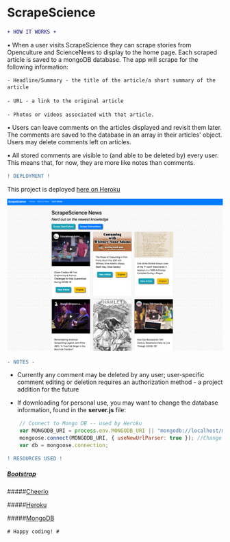 # ScrapeScience

```diff
+ HOW IT WORKS +
```

  • When a user visits ScrapeScience they can scrape stories from Openculture and ScienceNews to display to the home page. Each scraped article is saved to a mongoDB database. 
  The app will scrape for the following information:

    - Headline/Summary - the title of the article/a short summary of the article

    - URL - a link to the original article

    - Photos or videos associated with that article.

  • Users can leave comments on the articles displayed and revisit them later. The comments are saved to the database in an array in their articles' object. Users may delete comments left on articles. 
  
  • All stored comments are visible to (and able to be deleted by) every user. This means that, for now, they are more like notes than comments.

```diff
! DEPLOYMENT !
```

This project is deployed [here on Heroku](https://sheltered-coast-01541.herokuapp.com/) 

![Screenshots](/public/images/screenshot.png)

```diff
- NOTES -
```

* Currently any comment may be deleted by any user; user-specific comment editing or deletion requires an authorization method - a project addition for the future

* If downloading for personal use, you may want to change the database information, found in the **server.js** file:

```js
    // Connect to Mongo DB -- used by Heroku
    var MONGODB_URI = process.env.MONGODB_URI || "mongodb://localhost/mongoHeadlines";
    mongoose.connect(MONGODB_URI, { useNewUrlParser: true }); //Change to your db↑↑↑
    var db = mongoose.connection;
```

```diff
! RESOURCES USED !
```
##### [Bootstrap](https://getbootstrap.com/)

#####[Cheerio](https://cheerio.js.org/)

#####[Heroku](https://heroku.com/)

#####[MongoDB](https://www.mongodb.com/)

```diff
# Happy coding! #
```